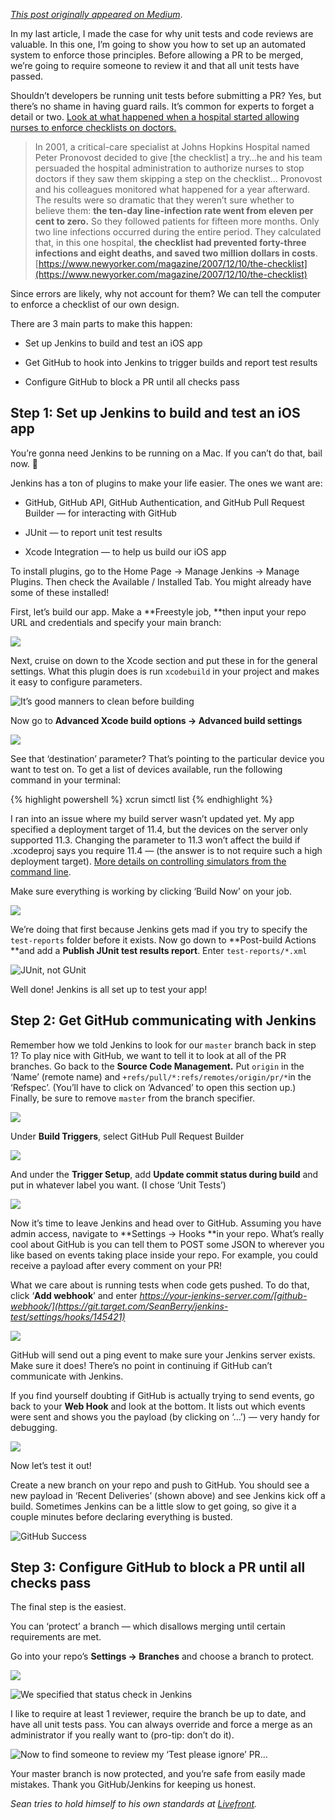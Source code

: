 *[This post originally appeared on Medium](https://medium.com/livefront/basic-continuous-integration-with-jenkins-xcode-and-github-e999673e73b4)*.

In my last article, I made the case for why unit tests and code reviews are valuable. In this one, I’m going to show you how to set up an automated system to enforce those principles. Before allowing a PR to be merged, we’re going to require someone to review it and that all unit tests have passed.

Shouldn’t developers be running unit tests before submitting a PR? Yes, but there’s no shame in having guard rails. It’s common for experts to forget a detail or two. [Look at what happened when a hospital started allowing nurses to enforce checklists on doctors.](https://www.newyorker.com/magazine/2007/12/10/the-checklist)
> In 2001, a critical-care specialist at Johns Hopkins Hospital named Peter Pronovost decided to give [the checklist] a try…he and his team persuaded the hospital administration to authorize nurses to stop doctors if they saw them skipping a step on the checklist…
> Pronovost and his colleagues monitored what happened for a year afterward. The results were so dramatic that they weren’t sure whether to believe them: **the ten-day line-infection rate went from eleven per cent to zero.** So they followed patients for fifteen more months. Only two line infections occurred during the entire period. They calculated that, in this one hospital, **the checklist had prevented forty-three infections and eight deaths, and saved two million dollars in costs**.
> [https://www.newyorker.com/magazine/2007/12/10/the-checklist](https://www.newyorker.com/magazine/2007/12/10/the-checklist)

Since errors are likely, why not account for them? We can tell the computer to enforce a checklist of our own design.

There are 3 main parts to make this happen:

* Set up Jenkins to build and test an iOS app

* Get GitHub to hook into Jenkins to trigger builds and report test results

* Configure GitHub to block a PR until all checks pass

## Step 1: Set up Jenkins to build and test an iOS app

You’re gonna need Jenkins to be running on a Mac. If you can’t do that, bail now. 👋

Jenkins has a ton of plugins to make your life easier. The ones we want are:

* GitHub, GitHub API, GitHub Authentication, and GitHub Pull Request Builder — for interacting with GitHub

* JUnit — to report unit test results

* Xcode Integration — to help us build our iOS app

To install plugins, go to the Home Page -&gt; Manage Jenkins -&gt; Manage Plugins. Then check the Available / Installed Tab. You might already have some of these installed!

First, let’s build our app. Make a **Freestyle job, **then input your repo URL and credentials and specify your main branch:

![](/assets/images/basic-continuous-integration-with-jenkins-xcode-and-github/1INwx0RbA1FRLpUwSK78lrg.png)

Next, cruise on down to the Xcode section and put these in for the general settings. What this plugin does is run `xcodebuild` in your project and makes it easy to configure parameters.

![It’s good manners to clean before building](/assets/images/basic-continuous-integration-with-jenkins-xcode-and-github/11UIVx-_mgl5gBGeutqE-Xg.png)

Now go to **Advanced Xcode build options -&gt; Advanced build settings**

![](/assets/images/basic-continuous-integration-with-jenkins-xcode-and-github/1tRHkcDeJD-t5EtfLZ8meTQ.png)

See that ‘destination’ parameter? That’s pointing to the particular device you want to test on. To get a list of devices available, run the following command in your terminal:

{% highlight powershell %}
xcrun simctl list
{% endhighlight %}

I ran into an issue where my build server wasn’t updated yet. My app specified a deployment target of 11.4, but the devices on the server only supported 11.3. Changing the parameter to 11.3 won’t affect the build if .xcodeproj says you require 11.4 — (the answer is to not require such a high deployment target). [More details on controlling simulators from the command line](https://medium.com/xcblog/simctl-control-ios-simulators-from-command-line-78b9006a20dc).

Make sure everything is working by clicking ‘Build Now’ on your job.

![](/assets/images/basic-continuous-integration-with-jenkins-xcode-and-github/1MGJr15ZhM_CGHiQeoBbfeA.png)

We’re doing that first because Jenkins gets mad if you try to specify the `test-reports` folder before it exists. Now go down to **Post-build Actions **and add a **Publish JUnit test results report**. Enter `test-reports/*.xml`

![JUnit, not GUnit](/assets/images/basic-continuous-integration-with-jenkins-xcode-and-github/1ARbDNcsfqxapnM9xHX4R8A.png)

Well done! Jenkins is all set up to test your app!

## Step 2: Get GitHub communicating with Jenkins

Remember how we told Jenkins to look for our `master` branch back in step 1? To play nice with GitHub, we want to tell it to look at all of the PR branches. Go back to the **Source Code Management.** Put `origin` in the ‘Name’ (remote name) and `+refs/pull/*:refs/remotes/origin/pr/*`in the ‘Refspec’. (You’ll have to click on ‘Advanced’ to open this section up.) Finally, be sure to remove `master` from the branch specifier.

![](/assets/images/basic-continuous-integration-with-jenkins-xcode-and-github/12zuWp0xUZF-389aqaCv6Mg.png)

Under **Build Triggers**, select GitHub Pull Request Builder

![](/assets/images/basic-continuous-integration-with-jenkins-xcode-and-github/1sol0gDjq1A5IXxTtd1mIXA.png)

And under the **Trigger Setup**, add **Update commit status during build** and put in whatever label you want. (I chose ‘Unit Tests’)

![](/assets/images/basic-continuous-integration-with-jenkins-xcode-and-github/11T816XBR4wONaaglRdqQlQ.png)

Now it’s time to leave Jenkins and head over to GitHub. Assuming you have admin access, navigate to **Settings -&gt; Hooks **in your repo. What’s really cool about GitHub is you can tell them to POST some JSON to wherever you like based on events taking place inside your repo. For example, you could receive a payload after every comment on your PR!

What we care about is running tests when code gets pushed. To do that, click ‘**Add webhook**’ and enter *https://your-jenkins-server.com/[github-webhook/](https://git.target.com/SeanBerry/jenkins-test/settings/hooks/145421)*

![](/assets/images/basic-continuous-integration-with-jenkins-xcode-and-github/1NyY0i1cmm5hQ7lh5zApnqQ.png)

GitHub will send out a ping event to make sure your Jenkins server exists. Make sure it does! There’s no point in continuing if GitHub can’t communicate with Jenkins.

If you find yourself doubting if GitHub is actually trying to send events, go back to your **Web Hook** and look at the bottom. It lists out which events were sent and shows you the payload (by clicking on ‘…’) — very handy for debugging.

![](/assets/images/basic-continuous-integration-with-jenkins-xcode-and-github/1XA3FiBJr8fex7ax_DXj49g.png)

Now let’s test it out!

Create a new branch on your repo and push to GitHub. You should see a new payload in ‘Recent Deliveries’ (shown above) and see Jenkins kick off a build. Sometimes Jenkins can be a little slow to get going, so give it a couple minutes before declaring everything is busted.

![GitHub Success](/assets/images/basic-continuous-integration-with-jenkins-xcode-and-github/1jBNVAG__lj5-DgBHNrFrjw.png)

## Step 3: Configure GitHub to block a PR until all checks pass

The final step is the easiest.

You can ‘protect’ a branch — which disallows merging until certain requirements are met.

Go into your repo’s **Settings -&gt; Branches** and choose a branch to protect.

![](/assets/images/basic-continuous-integration-with-jenkins-xcode-and-github/10R5cXxJbSxcFmLFpSpk7jw.png)

![We specified that status check in Jenkins](/assets/images/basic-continuous-integration-with-jenkins-xcode-and-github/1tCVjfaNWkDjU2A7NU_THFA.png)

I like to require at least 1 reviewer, require the branch be up to date, and have all unit tests pass. You can always override and force a merge as an administrator if you really want to (pro-tip: don’t do it).

![Now to find someone to review my ‘Test please ignore’ PR…](/assets/images/basic-continuous-integration-with-jenkins-xcode-and-github/1s6xhXOWKvl2nsyPjfzU-nA.png)

Your master branch is now protected, and you’re safe from easily made mistakes. Thank you GitHub/Jenkins for keeping us honest.

*Sean tries to hold himself to his own standards at [Livefront](http://www.livefront.com).*
